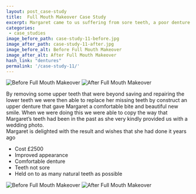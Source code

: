 ```yaml
---
layout: post_case-study
title:  Full Mouth Makeover Case Study
excerpt: Margaret came to us suffering from sore teeth, a poor denture that she could not wear, and was unhappy with the appearance of her teeth despite having attending her previous dentist every 6 months.
categories:
 - case_studies
image_before_path: case-study-11-before.jpg
image_after_path: case-study-11-after.jpg
image_before_alt: Before Full Mouth Makeover
image_after_alt: After Full Mouth Makeover
hash_link: "dentures"
permalink: '/case-study-11/'
---
```


<div class="u-center-table u-mb-large-1-5">
  <img src="{{site.baseurl}}/assets/images/case-study-11-before.jpg" alt="Before Full Mouth Makeover">
  <img src="{{site.baseurl}}/assets/images/case-study-11-after.jpg" alt="After Full Mouth Makeover">
</div>

By removing some upper teeth that were beyond saving and repairing the lower teeth we were then able to replace her missing teeth by construct an upper denture that gave Margaret a comfortable bite and beautiful new smile. When we were doing this we were able to copy the way that Margaret’s teeth had been in the past as she very kindly provided us with a wedding photo.  
Margaret is delighted with the result and wishes that she had done it years ago

* Cost £2500
* Improved appearance
* Comfortable denture
* Teeth not sore
* Held on to as many natural teeth as possible

<div class="u-center-table u-mb-large-1-5">
  <img src="{{site.baseurl}}/assets/images/case-study-11-full-before.jpg" alt="Before Full Mouth Makeover">
  <img src="{{site.baseurl}}/assets/images/case-study-11-full-after.jpg" alt="After Full Mouth Makeover">
</div>
